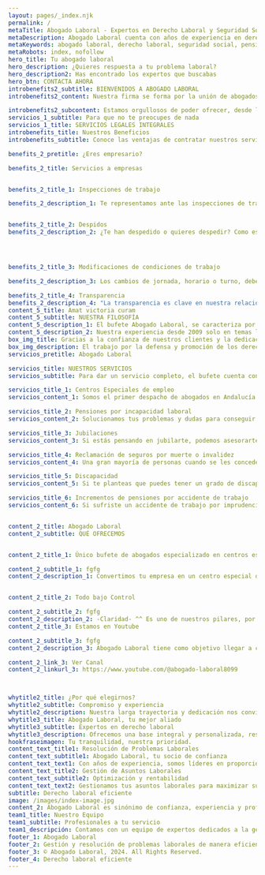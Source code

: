 ```yaml
---
layout: pages/_index.njk
permalink: /
metaTitle: Abogado Laboral - Expertos en Derecho Laboral y Seguridad Social
metaDescription: Abogado Laboral cuenta con años de experiencia en derecho laboral y seguridad social, ofreciendo soluciones personalizadas para empresas y particulares.
metaKeywords: abogado laboral, derecho laboral, seguridad social, pensiones, incapacidad, jubilación, despidos
metaRobots: index, nofollow
hero_title: Tu abogado laboral
hero_description: ¿Quieres respuesta a tu problema laboral?
hero_description2: Has encontrado los expertos que buscabas
hero_btn: CONTACTA AHORA
introbenefits2_subtitle: BIENVENIDOS A ABOGADO LABORAL
introbenefits2_content: Nuestra firma se forma por la unión de abogados especializados en derecho laboral, incapacidad y en centros especiales de empleo, asesorando indistintamente a empresas, particulares y asociaciones.^^ Nuestra marca se basa en que solo con el conocimiento específico de la materia pueden conseguirse la perfección profesional, por tal motivo desde el bufete se mantienen rigurosas normas de calidad, teniendo como único objetivo el éxito del procedimiento.

introbenefits2_subcontent: Estamos orgullosos de poder ofrecer, desde la experiencia que nuestra historia inspira y nuestro presente garantiza, una excelente base que asegura nuestra mayor recompensa, la confianza y satisfacción de nuestros clientes.
servicios_1_subtitle: Para que no te preocupes de nada
servicios_1_title: SERVICIOS LEGALES INTEGRALES
introbenefits_title: Nuestros Beneficios
introbenefits_subtitle: Conoce las ventajas de contratar nuestros servicios

benefits_2_pretitle: ¿Eres empresario?

benefits_2_title: Servicios a empresas


benefits_2_title_1: Inspecciones de trabajo

benefits_2_description_1: Te representamos ante las inspecciones de trabajo, así como impugnamos actas de infracción y liquidación, acompañándote en el procedimiento judicial.


benefits_2_title_2: Despidos
benefits_2_description_2: ¿Te han despedido o quieres despedir? Como especialistas en la materia te informamos de los requisitos que deben tener estos trámites y que pueden suponer tu éxito en el juzgado.




benefits_2_title_3: Modificaciones de condiciones de trabajo

benefits_2_description_3: Los cambios de jornada, horario o turno, deben realizarse según un protocolo establecido en el Estatuto de los Trabajadores, un fallo en el mismo considera nulo la medida tomada, no corras el riesgo y consúltanos.

benefits_2_title_4: Transparencia
benefits_2_description_4: "La transparencia es clave en nuestra relación profesional, detallando el servicio contratado y el precio pactado."
content_5_title: Amat victoria curam
content_5_subtitle: NUESTRA FILOSOFÍA
content_5_description_1: El bufete Abogado Laboral, se caracteriza por su especialización en el ámbito laboral y pensiones por incapacidad, prestando servicios en toda Andalucía. ^^ No podemos prometer resultados pero sí garantizamos luchar por tus intereses, también nos avala como marca de excelencia la firma de una hoja de encargo donde se detallarán los trabajos a realizar y el precio de los mismos para su seguridad jurídica.
content_5_description_2: Nuestra experiencia desde 2009 solo en temas laborales y de pensiones de incapacidad, nos avalan pudiendo realizar procedimientos allí donde se nos contrate, salvando el problema de la distancia. Nuestro compromiso es su éxito.
box_img_title: Gracias a la confianza de nuestros clientes y la dedicación de nuestros abogados, Abogado Laboral es hoy en día una entidad representativa de la excelencia en el derecho laboral.
box_img_description: El trabajo por la defensa y promoción de los derechos laborales se transforma en nuestra pasión. Con Abogado Laboral pretendemos que más que apasionarnos por nuestra labor, queremos profesionalizar esta pasión.
servicios_pretitle: Abogado Laboral

servicios_title: NUESTROS SERVICIOS
servicios_subtitle: Para dar un servicio completo, el bufete cuenta con un departamento laboral, fiscal y contable donde trabajan expertos por materias para solucionar los problemas diarios de empresas y particulares

servicios_title_1: Centros Especiales de empleo
servicios_content_1: Somos el primer despacho de abogados en Andalucía especializado íntegramente en centros especiales de empleo, tanto en la creación, gestión y asesoramiento de los mismos, así como la tramitación de todo tipo de subvenciones. Asesoramos a diferentes entidades empresariales y sociales a nivel provincial y autonómico, en temas de contrataciones de discapacitados así como en derecho laboral.

servicios_title_2: Pensiones por incapacidad laboral
servicios_content_2: Solucionamos tus problemas y dudas para conseguir cualquier pensión por incapacidad, nuestra especialización en la materia nos hace diferentes, ya sea en vía administrativa o judicial. Tenemos la respuesta para cada una de tus problemas.

servicios_title_3: Jubilaciones
servicios_content_3: Si estás pensando en jubilarte, podemos asesorarte en cómo conseguir la máxima pensión posible, deja que abogados laboralistas estudien tu caso.

servicios_title_4: Reclamación de seguros por muerte o invalidez
servicios_content_4: Una gran mayoría de personas cuando se les concede una pensión no conocen que pueden cobrar indemnizaciones de seguros o convenios que habían firmado en el pasado, si quieres aclarar tus dudas o informarte, podemos ayudarte.

servicios_title_5: Discapacidad
servicios_content_5: Si te planteas que puedes tener un grado de discapacidad, pero no conoces los medios o los sistemas de valoración, no dudes en ponerte en contacto con nosotros para aclararte.

servicios_title_6: Incrementos de pensiones por accidente de trabajo
servicios_content_6: Si sufriste un accidente de trabajo por imprudencia empresarial o falta de medida de seguridad, puedes solicitar un incremento de tu pensión desde un 30% a un 50%, incluso aunque estés en incapacidad temporal.


content_2_title: Abogado Laboral
content_2_subtitle: QUÉ OFRECEMOS


content_2_title_1: Único bufete de abogados especializado en centros especiales de empleo en Andalucía

content_2_subtitle_1: fgfg
content_2_description_1: Convertimos tu empresa en un centro especial de empleo, te orientamos y solicitamos todas las subvenciones posibles ^^ Inspecciones de trabajo Despidos Modificación sustancial de condiciones


content_2_title_2: Todo bajo Control

content_2_subtitle_2: fgfg
content_2_description_2: -Claridad- ^^ Es uno de nuestros pilares, por ello desde la web puedes conectarte a la extranet y ver como está tu expediente.^^ -Transparencia- ^^ Es clave en nuestras relación profesional, prueba de ello es la firma de una hoja de encargo, donde se detalla el servicio contratado y precio pactado para ello, sin sorpresas ni letra pequeña.
content_2_title_3: Estamos en Youtube

content_2_subtitle_3: fgfg
content_2_description_3: Abogado Laboral tiene como objetivo llegar a cuantas más personas mejor, por ello hemos creado un canal de youtube, para resolver las dudas que aparecen en el mundo laboral. Nuestra misión es que se comprenda el derecho y que llegue a todos los interesados, si quieres resolver tu duda no lo pienses y ¡Envía tu consulta!.

content_2_link_3: Ver Canal
content_2_linkurl_3: https://www.youtube.com/@abogado-laboral8099



whytitle2_title: ¿Por qué elegirnos?
whytitle2_subtitle: Compromiso y experiencia
whytitle2_description: Nuestra larga trayectoria y dedicación nos convierten en la mejor opción para la resolución de problemas laborales.
whytitle3_title: Abogado Laboral, tu mejor aliado
whytitle3_subtitle: Expertos en derecho laboral
whytitle3_description: Ofrecemos una base integral y personalizada, respaldada por años de experiencia en el sector.
hookfraseimagen: Tu tranquilidad, nuestra prioridad.
content_text_title1: Resolución de Problemas Laborales
content_text_subtitle1: Abogado Laboral, tu socio de confianza
content_text_text1: Con años de experiencia, somos líderes en proporcionar soluciones efectivas para problemas laborales. Nuestro compromiso es ofrecer un servicio de calidad, adaptado a las necesidades de cada cliente. Nos especializamos en la gestión de pensiones, incapacidades, despidos y más, garantizando la optimización y el buen funcionamiento de tus derechos laborales.
content_text_title2: Gestión de Asuntos Laborales
content_text_subtitle2: Optimización y rentabilidad
content_text_text2: Gestionamos tus asuntos laborales para maximizar su resolución. Nuestra experiencia y conocimiento del mercado nos permiten ofrecer soluciones efectivas y personalizadas. Desde la consultoría hasta la representación legal, estamos aquí para que te olvides de los problemas y disfrutes de los beneficios.
subtitle: Derecho laboral eficiente
image: /images/index-image.jpg
content_2: Abogado Laboral es sinónimo de confianza, experiencia y profesionalidad en la gestión de asuntos laborales.
team1_title: Nuestro Equipo
team1_subtitle: Profesionales a tu servicio
team1_descripción: Contamos con un equipo de expertos dedicados a la gestión y resolución de problemas laborales. Siempre disponibles para ofrecerte el mejor servicio y garantizar la satisfacción de nuestros clientes.
footer_1: Abogado Laboral
footer_2: Gestión y resolución de problemas laborales de manera eficiente y profesional.
footer_3: © Abogado Laboral, 2024. All Rights Reserved.
footer_4: Derecho laboral eficiente
---
```

